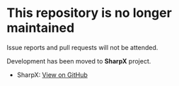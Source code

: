 # This repository is no longer maintained

Issue reports and pull requests will not be attended.

Development has been moved to **SharpX** project.

* SharpX: [View on GitHub](https://github.com/gsscoder/sharpx)
